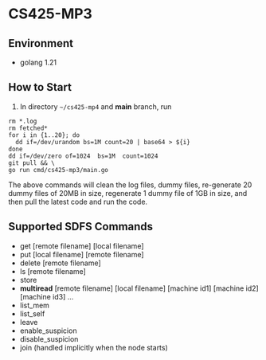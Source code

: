 # CS425-MP3

## Environment
* golang 1.21


## How to Start 
1. In directory `~/cs425-mp4` and **main** branch, run 
```
rm *.log
rm fetched*
for i in {1..20}; do
  dd if=/dev/urandom bs=1M count=20 | base64 > ${i}
done
dd if=/dev/zero of=1024  bs=1M  count=1024
git pull && \
go run cmd/cs425-mp3/main.go

```
The above commands will clean the log files, dummy files, re-generate 20 dummy files of 20MB in size, regenerate 1 dummy file of 1GB in size, and then pull the latest code and run the code.

## Supported SDFS Commands
* get [remote filename] [local filename]
* put [local filename] [remote filename]
* delete [remote filename]
* ls [remote filename]
* store
* **multiread** [remote filename] [local filename] [machine id1] [machine id2] [machine id3] ...
* list_mem
* list_self
* leave
* enable_suspicion
* disable_suspicion
* join (handled implicitly when the node starts)